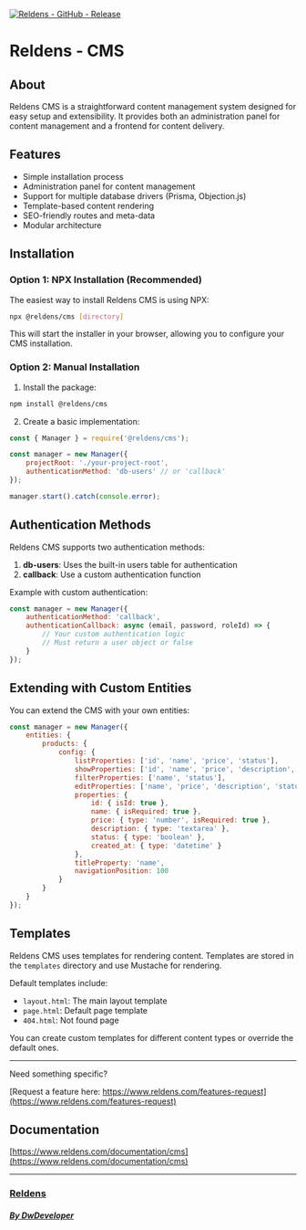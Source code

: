 [![Reldens - GitHub - Release](https://www.dwdeveloper.com/media/reldens/reldens-mmorpg-platform.png)](https://github.com/damian-pastorini/reldens)

# Reldens - CMS

## About

Reldens CMS is a straightforward content management system designed for easy setup and extensibility.
It provides both an administration panel for content management and a frontend for content delivery.

## Features

- Simple installation process
- Administration panel for content management
- Support for multiple database drivers (Prisma, Objection.js)
- Template-based content rendering
- SEO-friendly routes and meta-data
- Modular architecture

## Installation

### Option 1: NPX Installation (Recommended)

The easiest way to install Reldens CMS is using NPX:

```bash
npx @reldens/cms [directory]
```

This will start the installer in your browser, allowing you to configure your CMS installation.

### Option 2: Manual Installation

1. Install the package:

```bash
npm install @reldens/cms
```

2. Create a basic implementation:

```javascript
const { Manager } = require('@reldens/cms');

const manager = new Manager({
    projectRoot: './your-project-root',
    authenticationMethod: 'db-users' // or 'callback'
});

manager.start().catch(console.error);
```

## Authentication Methods

Reldens CMS supports two authentication methods:

1. **db-users**: Uses the built-in users table for authentication
2. **callback**: Use a custom authentication function

Example with custom authentication:

```javascript
const manager = new Manager({
    authenticationMethod: 'callback',
    authenticationCallback: async (email, password, roleId) => {
        // Your custom authentication logic
        // Must return a user object or false
    }
});
```

## Extending with Custom Entities

You can extend the CMS with your own entities:

```javascript
const manager = new Manager({
    entities: {
        products: {
            config: {
                listProperties: ['id', 'name', 'price', 'status'],
                showProperties: ['id', 'name', 'price', 'description', 'status', 'created_at'],
                filterProperties: ['name', 'status'],
                editProperties: ['name', 'price', 'description', 'status'],
                properties: {
                    id: { isId: true },
                    name: { isRequired: true },
                    price: { type: 'number', isRequired: true },
                    description: { type: 'textarea' },
                    status: { type: 'boolean' },
                    created_at: { type: 'datetime' }
                },
                titleProperty: 'name',
                navigationPosition: 100
            }
        }
    }
});
```

## Templates

Reldens CMS uses templates for rendering content. Templates are stored in the `templates` directory and use Mustache for rendering.

Default templates include:
- `layout.html`: The main layout template
- `page.html`: Default page template
- `404.html`: Not found page

You can create custom templates for different content types or override the default ones.

---

Need something specific?

[Request a feature here: https://www.reldens.com/features-request](https://www.reldens.com/features-request)

## Documentation

[https://www.reldens.com/documentation/cms](https://www.reldens.com/documentation/cms)

---

### [Reldens](https://github.com/damian-pastorini/reldens/ "Reldens")

##### [By DwDeveloper](https://www.dwdeveloper.com/ "DwDeveloper")
